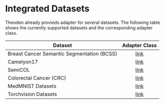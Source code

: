 #  Integrated Datasets

Theoden already provieds adapter for several datasets. The following table shows the currently supported datasets and the corresponding adapter class.

| Dataset                                    |               Adapter Class                |
|--------------------------------------------|:------------------------------------------:|
| Breast Cancer Semantic Segmentation (BCSS) |    [link](../theoden/datasets/bcss.py)     |
| Camelyon17                                 | [link](../theoden/datasets/camelyon17.py)  |
| SemiCOL                                    |   [link](../theoden/datasets/semicol.py)   |
| Colorectal Cancer (CRC)                    |     [link](../theoden/datasets/crc.py)     |
| MedMNIST Datasets                          |  [link](../theoden/datasets/medmnist.py)   |
| Torchvision Datasets                       | [link](../theoden/datasets/tv_datasets.py) |